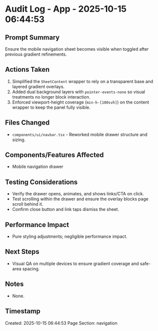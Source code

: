 # Audit Log - App - 2025-10-15 06:44:53

## Prompt Summary

Ensure the mobile navigation sheet becomes visible when toggled after previous gradient refinements.

## Actions Taken

1. Simplified the `SheetContent` wrapper to rely on a transparent base and layered gradient overlays.
2. Added dual background layers with `pointer-events-none` so visual treatments no longer block interaction.
3. Enforced viewport-height coverage (`min-h-[100svh]`) on the content wrapper to keep the panel fully visible.

## Files Changed

- `components/ui/navbar.tsx` - Reworked mobile drawer structure and sizing.

## Components/Features Affected

- Mobile navigation drawer

## Testing Considerations

- Verify the drawer opens, animates, and shows links/CTA on click.
- Test scrolling within the drawer and ensure the overlay blocks page scroll behind it.
- Confirm close button and link taps dismiss the sheet.

## Performance Impact

- Pure styling adjustments; negligible performance impact.

## Next Steps

- Visual QA on multiple devices to ensure gradient coverage and safe-area spacing.

## Notes

- None.

## Timestamp

Created: 2025-10-15 06:44:53
Page Section: navigation

